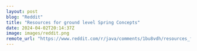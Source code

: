 ```yaml
---
layout: post
blog: "Reddit"
title: "Resources for ground level Spring Concepts"
date: 2024-04-02T20:14:37Z
image: images/reddit.png
remote_url: "https://www.reddit.com/r/java/comments/1bu8vdh/resources_for_ground_level_spring_concepts/"
---
```


